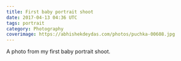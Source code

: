 ```yaml
---
title: First baby portrait shoot
date: 2017-04-13 04:36 UTC
tags: portrait
category: Photography
coverimage: https://abhishekdeydas.com/photos/puchka-00608.jpg
---
```


A photo from my first baby portrait shoot.